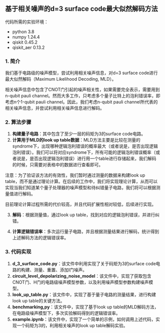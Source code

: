 ## 基于相关噪声的d=3 surface code最大似然解码方法

代码所需的实验环境：
- python 3.8
- numpy 1.24.4
- qiskit 0.45.2
- qiskit_aer 0.13.2

### 1. 简介
我们基于电路级的噪声模型，尝试利用相关噪声信息，对d=3 surface code进行最大似然解码（Maximum Likelihood Decoding, MLD）。

相关噪声信息中包含了CNOT门引起的噪声相关性，如果需要完全表示，需要用到n-qubit pauli channel。然而大多工作，只考虑多个量子比特上的泡利错误率，即考虑n个1-qubit pauli channel。因此，我们考虑n-qubit pauli channel所代表的相关噪声信息，并尝试利用相关噪声信息进行解码。

### 2. 算法步骤
1. **构建量子电路**：其中包含了至少一层的码矩为3的surface code电路。
2. **计算用于MLD的look up table数据**：MLD方法主要是比较在测量的syndrome下，出现哪种逻辑泡利错误的概率最大（或者说是，是否出现逻辑泡利错误）。我们可以将对应syndrome下，所有可能的逻辑泡利错误概率（或者说是，是否出现逻辑泡利错误）进行用一个table进行存储起来，我们解码的时候，只需要对表格中的数据进行查看即可。

注意：为了验证该方法的有效性，我们暂时通过测量的数据来构建look up table，而不是通过理论计算。在后续的工作中，我们将实现理论计算，从而可以实现当我们知道某个量子处理器的噪声模型和待纠错量子电路，我们将可以根据测量值进行解码。

目前理论计算过程所需的代价较高，并且代码扩展性相对较低，后续进行实现。

3. **解码**：根据测量值，通过look up table，找到对应的逻辑泡利错误，并进行纠错。

4. **计算逻辑错误率**：多次运行量子电路，并且根据测量结果进行解码，统计得到上述解码方法的逻辑错误率。

### 3. 代码实现
1. **d_3_surface_code.py**：该文件中利用实现了关于码矩为3的surface code电路的构建、测量、重置、添加I门噪声。
2. **circuit_level_depolarizing_noise_model**：该文件中，实现了获取包含CNOT门、H门的电路级噪声模型参数，以及利用噪声模型参数构建噪声模型。
3. **look_up_table.py**：该文件中，实现了基于量子电路的测量结果，进行构建look up table的关键方法。
4. **benchmarking,py**：该文件中，实现了基于look up table的MLD解码方法，在电路级噪声模型下，多次实验解码得到的逻辑错误率。
5. **example.ipynb**：该文件中，实现了一个简单的示例，如何调用上述代码，实现一个码矩为3的，利用相关噪声的look up table解码实验。